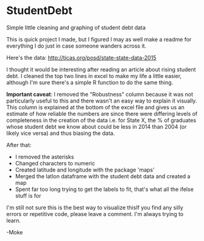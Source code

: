# StudentDebt
Simple little cleaning and graphing of student debt data

This is quick project I made, but I figured I may as well make a readme for everything I do just in case someone wanders across it.

Here's the data: http://ticas.org/posd/state-state-data-2015

I thought it would be interesting after reading an article about rising student debt.  I cleaned the top two lines in excel to make my life a little easier, although I'm sure there's a simple R function to do the same thing.  

**Important caveat**: I removed the "Robustness" column because it was not particularly useful to this and there wasn't an easy way to explain it visually.  This column is explained at the bottom of the excel file and gives us an estimate of how reliable the numbers are since there were differing levels of completeness in the creation of the data i.e. for State X, the % of graduates whose student debt we know about could be less in 2014 than 2004 (or likely vice versa) and thus biasing the data.

After that:
  - I removed the asterisks
  - Changed characters to numeric
  - Created latitude and longitude with the package 'maps'
  - Merged the latlon dataframe with the student debt data and created a map
  - Spent far too long trying to get the labels to fit, that's what all the ifelse stuff is for
  
I'm still not sure this is the best way to visualize thisIf you find any silly errors or repetitive code, please leave a comment.  I'm always trying to learn.

-Moke
